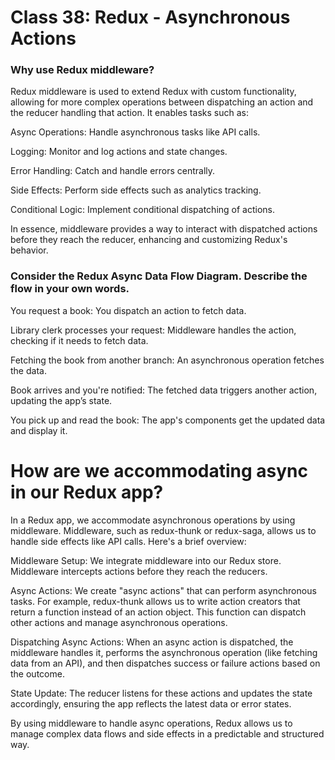 # Class 38: Redux - Asynchronous Actions

### Why use Redux middleware?
Redux middleware is used to extend Redux with custom functionality, allowing for more complex operations between dispatching an action and the reducer handling that action. It enables tasks such as:

Async Operations: Handle asynchronous tasks like API calls.

Logging: Monitor and log actions and state changes.

Error Handling: Catch and handle errors centrally.

Side Effects: Perform side effects such as analytics tracking.

Conditional Logic: Implement conditional dispatching of actions.

In essence, middleware provides a way to interact with dispatched actions before they reach the reducer, enhancing and customizing Redux's behavior.

### Consider the Redux Async Data Flow Diagram. Describe the flow in your own words.
You request a book: You dispatch an action to fetch data.

Library clerk processes your request: Middleware handles the action, checking if it needs to fetch data.

Fetching the book from another branch: An asynchronous operation fetches the data.

Book arrives and you're notified: The fetched data triggers another action, updating the app’s state.

You pick up and read the book: The app's components get the updated data and display it.

# How are we accommodating async in our Redux app?
In a Redux app, we accommodate asynchronous operations by using middleware. Middleware, such as redux-thunk or redux-saga, allows us to handle side effects like API calls. Here's a brief overview:

Middleware Setup: We integrate middleware into our Redux store. Middleware intercepts actions before they reach the reducers.

Async Actions: We create "async actions" that can perform asynchronous tasks. For example, redux-thunk allows us to write action creators that return a function instead of an action object. This function can dispatch other actions and manage asynchronous operations.

Dispatching Async Actions: When an async action is dispatched, the middleware handles it, performs the asynchronous operation (like fetching data from an API), and then dispatches success or failure actions based on the outcome.

State Update: The reducer listens for these actions and updates the state accordingly, ensuring the app reflects the latest data or error states.

By using middleware to handle async operations, Redux allows us to manage complex data flows and side effects in a predictable and structured way.

